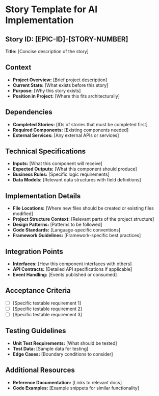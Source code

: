 # Story Template for AI Implementation

## Story ID: [EPIC-ID]-[STORY-NUMBER]
**Title:** [Concise description of the story]

## Context
- **Project Overview:** [Brief project description]
- **Current State:** [What exists before this story]
- **Purpose:** [Why this story exists]
- **Position in Project:** [Where this fits architecturally]

## Dependencies
- **Completed Stories:** [IDs of stories that must be completed first]
- **Required Components:** [Existing components needed]
- **External Services:** [Any external APIs or services]

## Technical Specifications
- **Inputs:** [What this component will receive]
- **Expected Outputs:** [What this component should produce]
- **Business Rules:** [Specific logic requirements]
- **Data Models:** [Relevant data structures with field definitions]

## Implementation Details
- **File Locations:** [Where new files should be created or existing files modified]
- **Project Structure Context:** [Relevant parts of the project structure]
- **Design Patterns:** [Patterns to be followed]
- **Code Standards:** [Language-specific conventions]
- **Framework Guidelines:** [Framework-specific best practices]

## Integration Points
- **Interfaces:** [How this component interfaces with others]
- **API Contracts:** [Detailed API specifications if applicable]
- **Event Handling:** [Events published or consumed]

## Acceptance Criteria
- [ ] [Specific testable requirement 1]
- [ ] [Specific testable requirement 2]
- [ ] [Specific testable requirement 3]

## Testing Guidelines
- **Unit Test Requirements:** [What should be tested]
- **Test Data:** [Sample data for testing]
- **Edge Cases:** [Boundary conditions to consider]

## Additional Resources
- **Reference Documentation:** [Links to relevant docs]
- **Code Examples:** [Example snippets for similar functionality]
